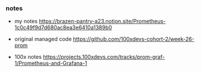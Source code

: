 ### notes

- my notes https://brazen-pantry-a23.notion.site/Prometheus-1c0c49f9d7d680ac8ea3e6410a1389b0

- original managed code https://github.com/100xdevs-cohort-2/week-26-prom 

- 100x notes https://projects.100xdevs.com/tracks/prom-graf-1/Prometheus-and-Grafana-1